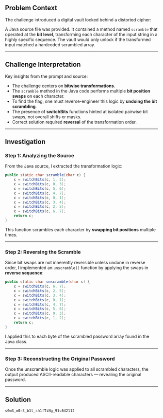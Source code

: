 
## **Problem Context**

The challenge introduced a digital vault locked behind a distorted cipher:

A Java source file was provided. It contained a method named `scramble` that operated at the **bit level**, transforming each character of the input string in a highly specific sequence. The vault would only unlock if the transformed input matched a hardcoded scrambled array.

---

## **Challenge Interpretation**

Key insights from the prompt and source:

- The challenge centers on **bitwise transformations**.
- The `scramble` method in the Java code performs multiple **bit position swaps** on each character.
- To find the flag, one must reverse-engineer this logic by **undoing the bit scrambling**.
- The presence of **switchBits** functions hinted at isolated pairwise bit swaps, not overall shifts or masks.
- Correct solution required **reversal** of the transformation order.

---

## **Investigation**

### Step 1: Analyzing the Source

From the Java source, I extracted the transformation logic:

```java
public static char scramble(char c) {
    c = switchBits(c, 1, 2);
    c = switchBits(c, 0, 3);
    c = switchBits(c, 5, 6);
    c = switchBits(c, 4, 7);
    c = switchBits(c, 0, 1);
    c = switchBits(c, 3, 4);
    c = switchBits(c, 2, 5);
    c = switchBits(c, 6, 7);
    return c;
}
```

This function scrambles each character by **swapping bit positions** multiple times.

---

### Step 2: Reversing the Scramble

Since bit swaps are not inherently reversible unless undone in reverse order, I implemented an `unscramble()` function by applying the swaps in **reverse sequence**:

```java
public static char unscramble(char c) {
    c = switchBits(c, 6, 7);
    c = switchBits(c, 2, 5);
    c = switchBits(c, 3, 4);
    c = switchBits(c, 0, 1);
    c = switchBits(c, 4, 7);
    c = switchBits(c, 5, 6);
    c = switchBits(c, 0, 3);
    c = switchBits(c, 1, 2);
    return c;
}
```

I applied this to each byte of the scrambled password array found in the Java class.

---

### Step 3: Reconstructing the Original Password

Once the unscramble logic was applied to all scrambled characters, the output produced ASCII-readable characters — revealing the original password.

---

## Solution

```
s0m3_m0r3_b1t_sh1fTiNg_91c642112
```